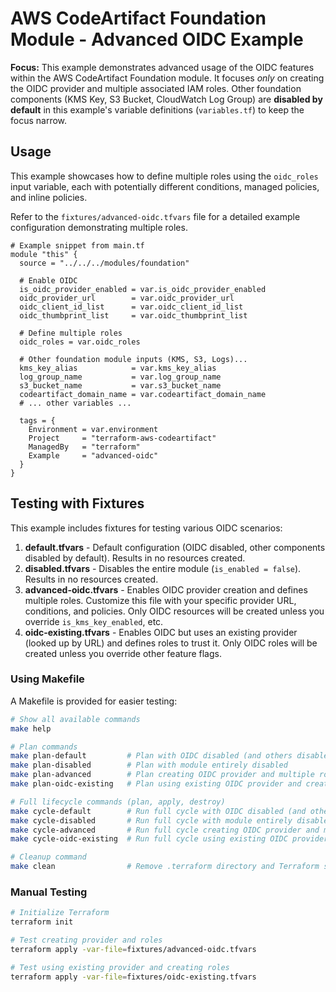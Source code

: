 # AWS CodeArtifact Foundation Module - Advanced OIDC Example

**Focus:** This example demonstrates advanced usage of the OIDC features within the AWS CodeArtifact Foundation module. It focuses *only* on creating the OIDC provider and multiple associated IAM roles. Other foundation components (KMS Key, S3 Bucket, CloudWatch Log Group) are **disabled by default** in this example's variable definitions (`variables.tf`) to keep the focus narrow.

## Usage

This example showcases how to define multiple roles using the `oidc_roles` input variable, each with potentially different conditions, managed policies, and inline policies.

Refer to the `fixtures/advanced-oidc.tfvars` file for a detailed example configuration demonstrating multiple roles.

```hcl
# Example snippet from main.tf
module "this" {
  source = "../../../modules/foundation"

  # Enable OIDC
  is_oidc_provider_enabled = var.is_oidc_provider_enabled
  oidc_provider_url        = var.oidc_provider_url
  oidc_client_id_list      = var.oidc_client_id_list
  oidc_thumbprint_list     = var.oidc_thumbprint_list

  # Define multiple roles
  oidc_roles = var.oidc_roles

  # Other foundation module inputs (KMS, S3, Logs)...
  kms_key_alias            = var.kms_key_alias
  log_group_name           = var.log_group_name
  s3_bucket_name           = var.s3_bucket_name
  codeartifact_domain_name = var.codeartifact_domain_name
  # ... other variables ...

  tags = {
    Environment = var.environment
    Project     = "terraform-aws-codeartifact"
    ManagedBy   = "terraform"
    Example     = "advanced-oidc"
  }
}
```

## Testing with Fixtures

This example includes fixtures for testing various OIDC scenarios:

1.  **default.tfvars** - Default configuration (OIDC disabled, other components disabled by default). Results in no resources created.
2.  **disabled.tfvars** - Disables the entire module (`is_enabled = false`). Results in no resources created.
3.  **advanced-oidc.tfvars** - Enables OIDC provider creation and defines multiple roles. Customize this file with your specific provider URL, conditions, and policies. Only OIDC resources will be created unless you override `is_kms_key_enabled`, etc.
4.  **oidc-existing.tfvars** - Enables OIDC but uses an existing provider (looked up by URL) and defines roles to trust it. Only OIDC roles will be created unless you override other feature flags.

### Using Makefile

A Makefile is provided for easier testing:

```bash
# Show all available commands
make help

# Plan commands
make plan-default         # Plan with OIDC disabled (and others disabled by default)
make plan-disabled        # Plan with module entirely disabled
make plan-advanced        # Plan creating OIDC provider and multiple roles
make plan-oidc-existing   # Plan using existing OIDC provider and creating roles

# Full lifecycle commands (plan, apply, destroy)
make cycle-default        # Run full cycle with OIDC disabled (and others disabled by default)
make cycle-disabled       # Run full cycle with module entirely disabled
make cycle-advanced       # Run full cycle creating OIDC provider and multiple roles
make cycle-oidc-existing  # Run full cycle using existing OIDC provider and creating roles

# Cleanup command
make clean                # Remove .terraform directory and Terraform state files
```

### Manual Testing

```bash
# Initialize Terraform
terraform init

# Test creating provider and roles
terraform apply -var-file=fixtures/advanced-oidc.tfvars

# Test using existing provider and creating roles
terraform apply -var-file=fixtures/oidc-existing.tfvars
```

<!-- BEGIN_TF_DOCS -->
<!-- END_TF_DOCS -->
